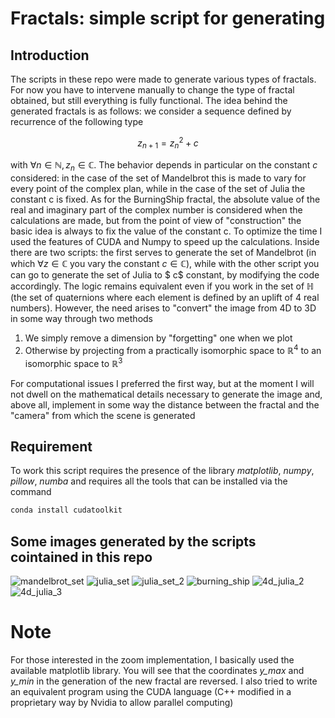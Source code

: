 # Fractals: simple script for generating

## Introduction
The scripts in these repo were made to generate various types of fractals. For now you have to intervene manually to change the type of fractal obtained, but still everything is fully functional. The idea behind the generated fractals is as follows: we consider a sequence defined by recurrence of the following type

$$z_{n+1} = z_n^2 + c$$

with $\forall n \in \mathbb{N}, z_n  \in \mathbb{C}$. The behavior depends in particular on the constant $c$ considered: in the case of the set of Mandelbrot this is made to vary for every point of the complex plan, while in the case of the set of Julia the constant c is fixed. As for the BurningShip fractal, the absolute value of the real and imaginary part of the complex number is considered when the calculations are made, but from the point of view of "construction" the basic idea is always to fix the value of the constant c. 
To optimize the time I used the features of CUDA and Numpy to speed up the calculations.
Inside there are two scripts: the first serves to generate the set of Mandelbrot (in which $\forall z \in \mathbb{C}$ you vary the constant $c \in \mathbb{C}$), while with the other script you can go to generate the set of Julia to $ c$ constant, by modifying the code accordingly.
The logic remains equivalent even if you work in the set of $\mathbb{H}$ (the set of quaternions where each element is defined by an uplift of 4 real numbers). However, the need arises to "convert" the image from 4D to 3D in some way through two methods
1) We simply remove a dimension by "forgetting" one when we plot 
2) Otherwise by projecting from a practically isomorphic space to $\mathbb{R}^4$ to an isomorphic space to $\mathbb{R}^3$

For computational issues I preferred the first way, but at the moment I will not dwell on the mathematical details necessary to generate the image and, above all, implement in some way the distance between the fractal and the "camera" from which the scene is generated
## Requirement
To work this script requires the presence of the library _matplotlib_, _numpy_, _pillow_, _numba_ and requires all the tools that can be installed via the command
```bash
conda install cudatoolkit
```
## Some images generated by the scripts cointained in this repo
![mandelbrot_set](https://github.com/Fr4nci/frattali/blob/main/Immagini%20varie%20generate/mandelbrot_set.png)
![julia_set](https://github.com/Fr4nci/frattali/blob/main/Immagini%20varie%20generate/julia_set.png)
![julia_set_2](https://github.com/Fr4nci/frattali/blob/main/Immagini%20varie%20generate/julia_colored.png)
![burning_ship](https://github.com/Fr4nci/frattali/blob/main/Immagini%20varie%20generate/immagine_zoom_burning_ship.png)
![4d_julia_2](https://github.com/Fr4nci/frattali/blob/main/Frattali%20in%204D/frattale4_3.png)
![4d_julia_3](https://github.com/Fr4nci/frattali/blob/main/Frattali%20in%204D/frattale5_1.png) 

# Note
For those interested in the zoom implementation, I basically used the available matplotlib library. You will see that the coordinates _y_max_ and _y_min_ in the generation of the new fractal are reversed.
I also tried to write an equivalent program using the CUDA language (C++ modified in a proprietary way by Nvidia to allow parallel computing)
